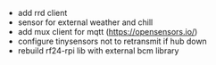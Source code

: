 - add rrd client
- sensor for external weather and chill
- add mux client for mqtt (https://opensensors.io/)
- configure tinysensors not to retransmit if hub down
- rebuild rf24-rpi lib with external bcm library
